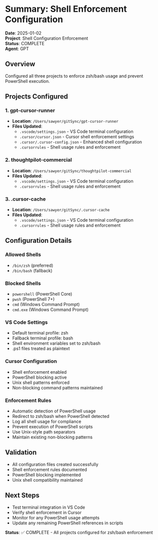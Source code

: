 # Summary: Shell Enforcement Configuration

**Date**: 2025-01-02  
**Project**: Shell Configuration Enforcement  
**Status**: COMPLETE  
**Agent**: GPT  

## Overview
Configured all three projects to enforce zsh/bash usage and prevent PowerShell execution.

## Projects Configured

### 1. gpt-cursor-runner
- **Location**: `/Users/sawyer/gitSync/gpt-cursor-runner`
- **Files Updated**:
  - `.vscode/settings.json` - VS Code terminal configuration
  - `.cursor/cursor.json` - Cursor shell enforcement settings
  - `.cursor/.cursor-config.json` - Enhanced shell configuration
  - `.cursorrules` - Shell usage rules and enforcement

### 2. thoughtpilot-commercial
- **Location**: `/Users/sawyer/gitSync/thoughtpilot-commercial`
- **Files Updated**:
  - `.vscode/settings.json` - VS Code terminal configuration
  - `.cursorrules` - Shell usage rules and enforcement

### 3. .cursor-cache
- **Location**: `/Users/sawyer/gitSync/.cursor-cache`
- **Files Updated**:
  - `.vscode/settings.json` - VS Code terminal configuration
  - `.cursorrules` - Shell usage rules and enforcement

## Configuration Details

### Allowed Shells
- `/bin/zsh` (preferred)
- `/bin/bash` (fallback)

### Blocked Shells
- `powershell` (PowerShell Core)
- `pwsh` (PowerShell 7+)
- `cmd` (Windows Command Prompt)
- `cmd.exe` (Windows Command Prompt)

### VS Code Settings
- Default terminal profile: zsh
- Fallback terminal profile: bash
- Shell environment variables set to zsh/bash
- .ps1 files treated as plaintext

### Cursor Configuration
- Shell enforcement enabled
- PowerShell blocking active
- Unix shell patterns enforced
- Non-blocking command patterns maintained

### Enforcement Rules
- Automatic detection of PowerShell usage
- Redirect to zsh/bash when PowerShell detected
- Log all shell usage for compliance
- Prevent execution of PowerShell scripts
- Use Unix-style path separators
- Maintain existing non-blocking patterns

## Validation
- All configuration files created successfully
- Shell enforcement rules documented
- PowerShell blocking implemented
- Unix shell compatibility maintained

## Next Steps
- Test terminal integration in VS Code
- Verify shell enforcement in Cursor
- Monitor for any PowerShell usage attempts
- Update any remaining PowerShell references in scripts

**Status**: ✅ COMPLETE - All projects configured for zsh/bash enforcement 